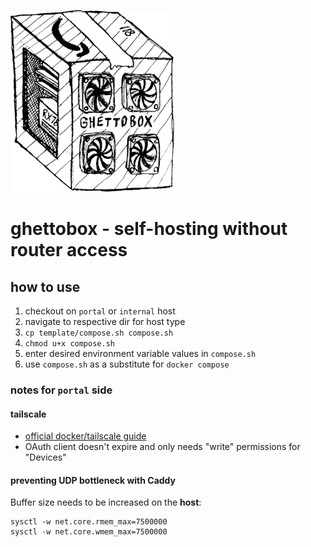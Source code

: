 ![gb_logo](./img/ghettobox.png)

# ghettobox - self-hosting without router access
## how to use
1. checkout on `portal` or `internal` host
2. navigate to respective dir for host type
3. `cp template/compose.sh compose.sh`
4. `chmod u+x compose.sh`
5. enter desired environment variable values in `compose.sh`
6. use `compose.sh` as a substitute for `docker compose`

### notes for `portal` side
#### tailscale
- [official docker/tailscale guide](https://tailscale.com/blog/docker-tailscale-guide)
- OAuth client doesn't expire and only needs "write" permissions for "Devices"
#### preventing UDP bottleneck with Caddy
Buffer size needs to be increased on the **host**:
```
sysctl -w net.core.rmem_max=7500000
sysctl -w net.core.wmem_max=7500000
```